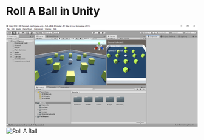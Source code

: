 # Roll A Ball in Unity

![Roll A Ball](https://github.com/codemaker2015/Roll-A-Ball/blob/master/Recordings/screenshot.png)
![Roll A Ball](https://github.com/codemaker2015/Roll-A-Ball/blob/master/Recordings/demo.gif)

